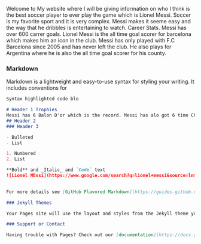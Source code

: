 Welcome to My website where I will be giving information on who I think is the best soccer player to ever play the game which is Lionel Messi. Soccer is my favorite sport and it is very complex. Messi makes it seeme easy and the way that he dribbles is entertaining to watch. Career Stats.
Messi has over 600 carrer goals. Lionel Messi is the all time goal scorer for barcelona which makes him an icon in the club. Messi has only played with F.C Barcelona since 2005 and has never left the club. He also plays for Argentina where he is also the all time goal scorer for his county. 




### Markdown

Markdown is a lightweight and easy-to-use syntax for styling your writing. It includes conventions for

```markdown
Syntax highlighted code blo

# Header 1 Trophies
Messi has 6 Balon D'or which is the record. Messi has alo got 6 time Champion League top scorer. He also has 6 golden boots and 6 time top scorer in La liga. 
## Header 2
### Header 3

- Bulleted
- List

1. Numbered
2. List

**Bold** and _Italic_ and `Code` text
![Lionel MEssi](https://www.google.com/search?q=lionel+messi&source=lnms&tbm=isch&sa=X&ved=2ahUKEwiRyfW7953sAhWkITQIHUP_BI4Q_AUoAnoECCYQBA&biw=1920&bih=937&safe=active&ssui=on#imgrc=HX4G9wlO7oz9SM])
 

For more details see [GitHub Flavored Markdown](https://guides.github.com/features/mastering-markdown/).

### Jekyll Themes

Your Pages site will use the layout and styles from the Jekyll theme you have selected in your [repository settings](https://github.com/bryanolivan/The-Best-Player-/settings). The name of this theme is saved in the Jekyll `_config.yml` configuration file.

### Support or Contact

Having trouble with Pages? Check out our [documentation](https://docs.github.com/categories/github-pages-basics/) or [contact support](https://github.com/contact) and we’ll help you sort it out.
